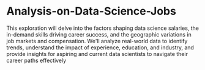 # Analysis-on-Data-Science-Jobs

This exploration will delve into the factors shaping data science salaries, the in-demand skills driving career success, and the geographic variations in job markets and compensation. We'll analyze real-world data to identify trends, understand the impact of experience, education, and industry, and provide insights for aspiring and current data scientists to navigate their career paths effectively
